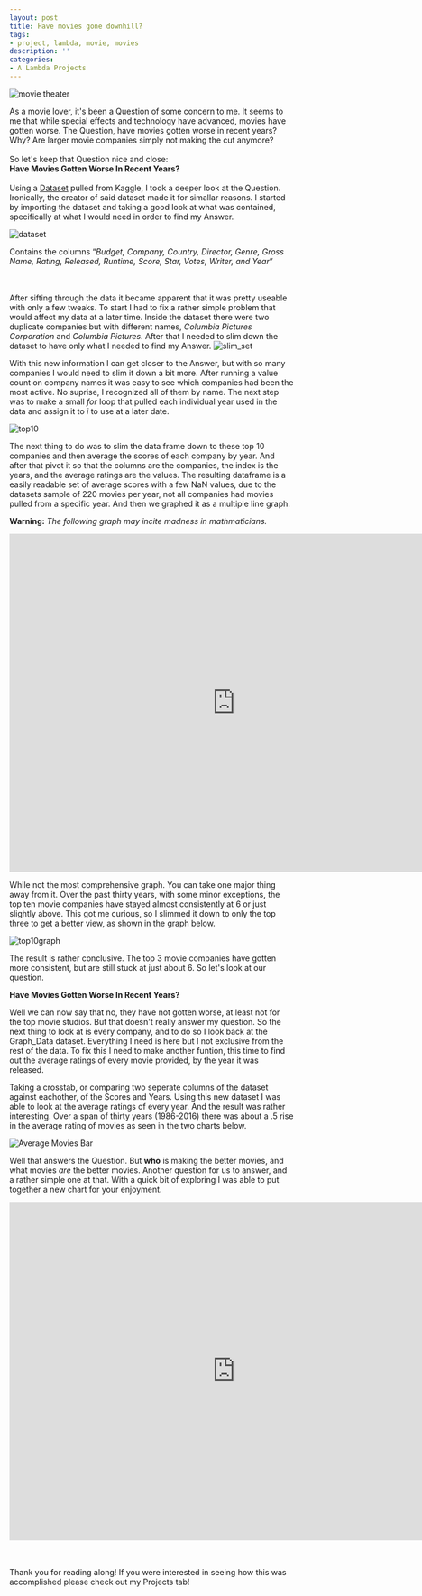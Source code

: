 ```yaml
---
layout: post
title: Have movies gone downhill?
tags:
- project, lambda, movie, movies
description: ''
categories:
- Λ Lambda Projects
---
```


<img src="https://i.imgur.com/rTHZ9cY.png" alt="movie theater">

As a movie lover, it's been a Question of some concern to me. It seems to me that while special effects and technology have advanced, movies have gotten worse. The Question, have movies gotten worse in recent years? Why? Are larger movie companies simply not making the cut anymore?
<br>
<br>
So let's keep that Question nice and close:
<br>
<b>Have Movies Gotten Worse In Recent Years?</b>
<br>
<br>
Using a <a href="https://www.kaggle.com/danielgrijalvas/movies/data">Dataset</a> pulled from Kaggle, I took a deeper look at the Question. Ironically, the creator of said dataset made it for simallar reasons. I started by importing the dataset and taking a good look at what was contained, specifically at what I would need in order to find my Answer.


<img src="https://i.imgur.com/rTHZ9cY.png" alt="dataset">
<p>Contains the columns <q><i>Budget, Company, Country,	Director, Genre, Gross Name, Rating, Released, Runtime, Score, Star, Votes, Writer, and Year</i></q></p>
<br>
<br>
After sifting through the data it became apparent that it was pretty useable with only a few tweaks. To start I had to fix a rather simple problem that would affect my data at a later time. Inside the dataset there were two duplicate companies but with different names, <i>Columbia Pictures Corporation</i> and <i>Columbia Pictures</i>. After that I needed to slim down the dataset to have only what I needed to find my Answer.


<img src="https://i.imgur.com/wXJmpTL.png" alt="slim_set">


With this new information I can get closer to the Answer, but with so many companies I would need to slim it down a bit more. After running a value count on company names it was easy to see which companies had been the most active. No suprise, I recognized all of them by name. The next step was to make a small <i>for</i> loop that pulled each individual year used in the data and assign it to <i>i</i> to use at a later date.


<img src="https://i.imgur.com/2IMu3jP.png" alt="top10">


The next thing to do was to slim the data frame down to these top 10 companies and then average the scores of each company by year. And  after that pivot it so that the columns are the companies, the index is the years, and the average ratings are the values. The resulting dataframe is a easily readable set of average scores with a few NaN values, due to the datasets sample of 220 movies per year, not all companies had movies pulled from a specific year. And then we graphed it as a multiple line graph.

<b>Warning:</b><i> The following graph may incite madness in mathmaticians.</i>

<div>
<iframe style="display: block; margin: auto;" height="600" width="800" src="https://jace-hambrick.github.io/space-jekyll-template/assets/plotfig.html" frameborder="0" allowfullscreen></iframe>
</div>


While not the most comprehensive graph. You can take one major thing away from it. Over the past thirty years, with some minor exceptions, the top ten movie companies have stayed almost consistently at 6 or just slightly above. This got me curious, so I slimmed it down to only the top three to get a better view, as shown in the graph below.

<img src="https://i.imgur.com/5eh6sP0.png" alt="top10graph">

The result is rather conclusive. The top 3 movie companies have gotten more consistent, but are still stuck at just about 6. So let's look at our question.

<b>Have Movies Gotten Worse In Recent Years?</b>


Well we can now say that no, they have not gotten worse, at least not for the top movie studios. But that doesn't really answer my question. So the next thing to look at is every company, and to do so I look back at the Graph_Data dataset. Everything I need is here but I not exclusive from the rest of the data. To fix this I need to make another funtion, this time to find out the average ratings of every movie provided, by the year it was released.

Taking a crosstab, or comparing two seperate columns of the dataset against eachother, of the Scores and Years. Using this new dataset I was able to look at the average ratings of every year. And the result was rather interesting. Over a span of thirty years (1986-2016) there was about a .5 rise in the average rating of movies as seen in the two charts below.


<img src="https://i.imgur.com/69k3YW4.png" alt="Average Movies Bar">

Well that answers the Question. But <b>who</b> is making the better movies, and what movies <i>are</i> the better movies. Another question for us to answer, and a rather simple one at that. With a quick bit of exploring I was able to put together a new chart for your enjoyment.

<div>
<iframe style="display: block; margin: auto;" height="600" width="800" src="https://jace-hambrick.github.io/space-jekyll-template/assets/plotfig2.html" frameborder="0" allowfullscreen></iframe>
</div>

<br>
<br>

Thank you for reading along!
If you were interested in seeing how this was accomplished please check out my Projects tab!
